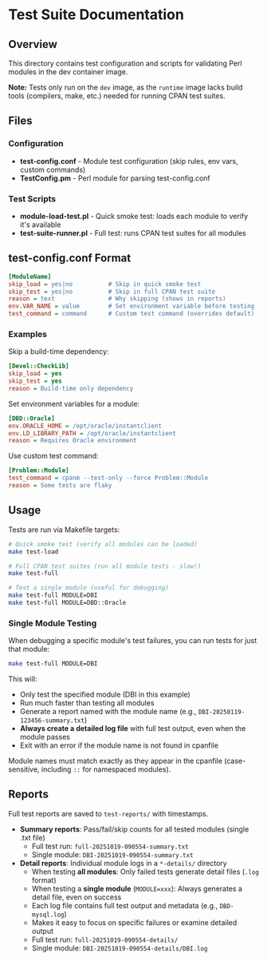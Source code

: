 # Test Suite Documentation

## Overview

This directory contains test configuration and scripts for validating Perl modules in the dev container image.

**Note:** Tests only run on the `dev` image, as the `runtime` image lacks build tools (compilers, make, etc.) needed for running CPAN test suites.

## Files

### Configuration

- **test-config.conf** - Module test configuration (skip rules, env vars, custom commands)
- **TestConfig.pm** - Perl module for parsing test-config.conf

### Test Scripts

- **module-load-test.pl** - Quick smoke test: loads each module to verify it's available
- **test-suite-runner.pl** - Full test: runs CPAN test suites for all modules

## test-config.conf Format

```ini
[ModuleName]
skip_load = yes|no          # Skip in quick smoke test
skip_test = yes|no          # Skip in full CPAN test suite
reason = text               # Why skipping (shows in reports)
env.VAR_NAME = value        # Set environment variable before testing
test_command = command      # Custom test command (overrides default)
```

### Examples

Skip a build-time dependency:
```ini
[Devel::CheckLib]
skip_load = yes
skip_test = yes
reason = Build-time only dependency
```

Set environment variables for a module:
```ini
[DBD::Oracle]
env.ORACLE_HOME = /opt/oracle/instantclient
env.LD_LIBRARY_PATH = /opt/oracle/instantclient
reason = Requires Oracle environment
```

Use custom test command:
```ini
[Problem::Module]
test_command = cpanm --test-only --force Problem::Module
reason = Some tests are flaky
```

## Usage

Tests are run via Makefile targets:

```bash
# Quick smoke test (verify all modules can be loaded)
make test-load

# Full CPAN test suites (run all module tests - slow!)
make test-full

# Test a single module (useful for debugging)
make test-full MODULE=DBI
make test-full MODULE=DBD::Oracle
```

### Single Module Testing

When debugging a specific module's test failures, you can run tests for just that module:

```bash
make test-full MODULE=DBI
```

This will:
- Only test the specified module (DBI in this example)
- Run much faster than testing all modules
- Generate a report named with the module name (e.g., `DBI-20250119-123456-summary.txt`)
- **Always create a detailed log file** with full test output, even when the module passes
- Exit with an error if the module name is not found in cpanfile

Module names must match exactly as they appear in the cpanfile (case-sensitive, including `::` for namespaced modules).

## Reports

Full test reports are saved to `test-reports/` with timestamps.

- **Summary reports**: Pass/fail/skip counts for all tested modules (single .txt file)
  - Full test run: `full-20251019-090554-summary.txt`
  - Single module: `DBI-20251019-090554-summary.txt`
- **Detail reports**: Individual module logs in a `*-details/` directory
  - When testing **all modules**: Only failed tests generate detail files (`.log` format)
  - When testing a **single module** (`MODULE=xxx`): Always generates a detail file, even on success
  - Each log file contains full test output and metadata (e.g., `DBD-mysql.log`)
  - Makes it easy to focus on specific failures or examine detailed output
  - Full test run: `full-20251019-090554-details/`
  - Single module: `DBI-20251019-090554-details/DBI.log`
